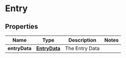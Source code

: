 
# Entry

## Properties
Name | Type | Description | Notes
------------ | ------------- | ------------- | -------------
**entryData** | [**EntryData**](EntryData.md) | The Entry Data | 



